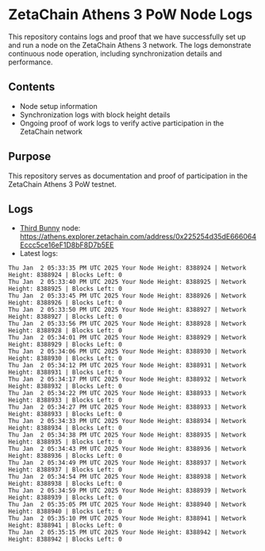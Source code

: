 # ZetaChain Athens 3 PoW Node Logs
This repository contains logs and proof that we have successfully set up and run a node on the ZetaChain Athens 3 network. The logs demonstrate continuous node operation, including synchronization details and performance.

## Contents
- Node setup information
- Synchronization logs with block height details
- Ongoing proof of work logs to verify active participation in the ZetaChain network

## Purpose
This repository serves as documentation and proof of participation in the ZetaChain Athens 3 PoW testnet.

## Logs

- [Third Bunny](https://thirdbunny.xyz/) node: https://athens.explorer.zetachain.com/address/0x225254d35dE666064Eccc5ce16eF1D8bF8D7b5EE
- Latest logs:
```
Thu Jan  2 05:33:35 PM UTC 2025 Your Node Height: 8388924 | Network Height: 8388924 | Blocks Left: 0
Thu Jan  2 05:33:40 PM UTC 2025 Your Node Height: 8388925 | Network Height: 8388925 | Blocks Left: 0
Thu Jan  2 05:33:45 PM UTC 2025 Your Node Height: 8388926 | Network Height: 8388926 | Blocks Left: 0
Thu Jan  2 05:33:50 PM UTC 2025 Your Node Height: 8388927 | Network Height: 8388927 | Blocks Left: 0
Thu Jan  2 05:33:56 PM UTC 2025 Your Node Height: 8388928 | Network Height: 8388928 | Blocks Left: 0
Thu Jan  2 05:34:01 PM UTC 2025 Your Node Height: 8388929 | Network Height: 8388929 | Blocks Left: 0
Thu Jan  2 05:34:06 PM UTC 2025 Your Node Height: 8388930 | Network Height: 8388930 | Blocks Left: 0
Thu Jan  2 05:34:12 PM UTC 2025 Your Node Height: 8388931 | Network Height: 8388931 | Blocks Left: 0
Thu Jan  2 05:34:17 PM UTC 2025 Your Node Height: 8388932 | Network Height: 8388932 | Blocks Left: 0
Thu Jan  2 05:34:22 PM UTC 2025 Your Node Height: 8388933 | Network Height: 8388933 | Blocks Left: 0
Thu Jan  2 05:34:27 PM UTC 2025 Your Node Height: 8388933 | Network Height: 8388933 | Blocks Left: 0
Thu Jan  2 05:34:33 PM UTC 2025 Your Node Height: 8388934 | Network Height: 8388934 | Blocks Left: 0
Thu Jan  2 05:34:38 PM UTC 2025 Your Node Height: 8388935 | Network Height: 8388935 | Blocks Left: 0
Thu Jan  2 05:34:43 PM UTC 2025 Your Node Height: 8388936 | Network Height: 8388936 | Blocks Left: 0
Thu Jan  2 05:34:49 PM UTC 2025 Your Node Height: 8388937 | Network Height: 8388937 | Blocks Left: 0
Thu Jan  2 05:34:54 PM UTC 2025 Your Node Height: 8388938 | Network Height: 8388938 | Blocks Left: 0
Thu Jan  2 05:34:59 PM UTC 2025 Your Node Height: 8388939 | Network Height: 8388939 | Blocks Left: 0
Thu Jan  2 05:35:05 PM UTC 2025 Your Node Height: 8388940 | Network Height: 8388940 | Blocks Left: 0
Thu Jan  2 05:35:10 PM UTC 2025 Your Node Height: 8388941 | Network Height: 8388941 | Blocks Left: 0
Thu Jan  2 05:35:15 PM UTC 2025 Your Node Height: 8388942 | Network Height: 8388942 | Blocks Left: 0
```
